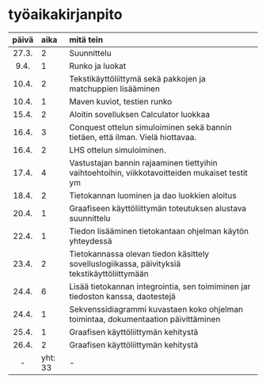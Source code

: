 # työaikakirjanpito

| päivä | aika | mitä tein |
| :----:|:-----|:----------|
|27.3.  |2     |Suunnittelu|
|9.4.   |1     |Runko ja luokat|
|10.4.  |2     |Tekstikäyttöliittymä sekä pakkojen ja matchuppien lisääminen|
|10.4.  |1     |Maven kuviot, testien runko|
|15.4.  |2     |Aloitin sovelluksen Calculator luokkaa|
|16.4.  |3     |Conquest ottelun  simuloiminen sekä bannin tietäen, että ilman. Vielä hiottavaa. |
|16.4.  |2     |LHS ottelun simuloiminen. |
|17.4.  |4     |Vastustajan bannin rajaaminen tiettyihin vaihtoehtoihin, viikkotavoitteiden mukaiset testit ym|
|18.4.  |2     |Tietokannan luominen ja dao luokkien aloitus|
|20.4. |1      |Graafiseen käyttöliittymän toteutuksen alustava suunnittelu|
|22.4. |1      |Tiedon lisääminen tietokantaan ohjelman käytön yhteydessä|
|23.4. |2      |Tietokannassa olevan tiedon käsittely sovelluslogiikassa, päivityksiä tekstikäyttöliittymään|
|24.4. |6      |Lisää tietokannan integrointia, sen toimiminen jar tiedoston kanssa, daotestejä|
|24.4. |1      |Sekvenssidiagrammi kuvastaen koko ohjelman toimintaa, dokumentaation päivittäminen|
|25.4. |1      |Graafisen käyttöliittymän kehitystä|
|26.4. |2      |Graafisen käyttöliittymän kehitystä|
|-     |yht: 33 | - | 
